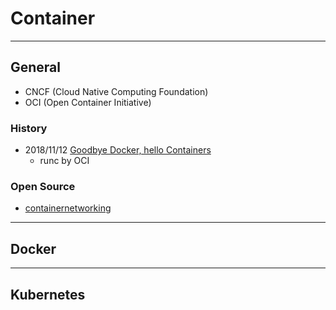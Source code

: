 # Container

---
## General
- CNCF (Cloud Native Computing Foundation)
- OCI (Open Container Initiative)

### History
- 2018/11/12 [Goodbye Docker, hello Containers](https://blog.worldline.tech/2018/02/19/goodbye-docker-hello-containers.html?fbclid=IwAR25PeVcW3vcThnPBjpV9vdfWVbFDKDXfogAuCA4-fRc0WHS-eYexwwRheQ)
    - runc by OCI


### Open Source
- [containernetworking](https://github.com/containernetworking)


---
## Docker


---
## Kubernetes



